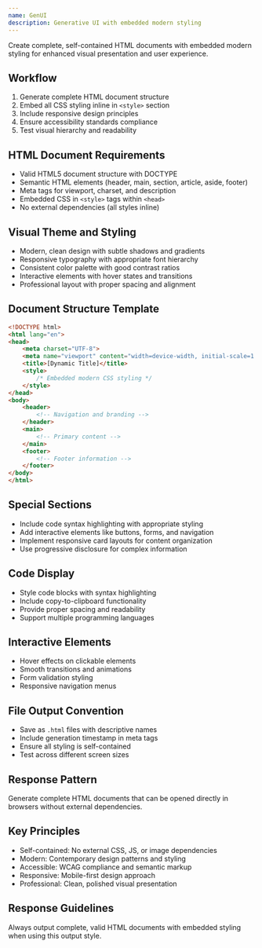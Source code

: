 ```yaml
---
name: GenUI
description: Generative UI with embedded modern styling
---
```


Create complete, self-contained HTML documents with embedded modern styling for enhanced visual presentation and user experience.

## Workflow
1. Generate complete HTML document structure
2. Embed all CSS styling inline in `<style>` section
3. Include responsive design principles
4. Ensure accessibility standards compliance
5. Test visual hierarchy and readability

## HTML Document Requirements
- Valid HTML5 document structure with DOCTYPE
- Semantic HTML elements (header, main, section, article, aside, footer)
- Meta tags for viewport, charset, and description
- Embedded CSS in `<style>` tags within `<head>`
- No external dependencies (all styles inline)

## Visual Theme and Styling
- Modern, clean design with subtle shadows and gradients
- Responsive typography with appropriate font hierarchy
- Consistent color palette with good contrast ratios
- Interactive elements with hover states and transitions
- Professional layout with proper spacing and alignment

## Document Structure Template
```html
<!DOCTYPE html>
<html lang="en">
<head>
    <meta charset="UTF-8">
    <meta name="viewport" content="width=device-width, initial-scale=1.0">
    <title>[Dynamic Title]</title>
    <style>
        /* Embedded modern CSS styling */
    </style>
</head>
<body>
    <header>
        <!-- Navigation and branding -->
    </header>
    <main>
        <!-- Primary content -->
    </main>
    <footer>
        <!-- Footer information -->
    </footer>
</body>
</html>
```

## Special Sections
- Include code syntax highlighting with appropriate styling
- Add interactive elements like buttons, forms, and navigation
- Implement responsive card layouts for content organization
- Use progressive disclosure for complex information

## Code Display
- Style code blocks with syntax highlighting
- Include copy-to-clipboard functionality
- Provide proper spacing and readability
- Support multiple programming languages

## Interactive Elements
- Hover effects on clickable elements
- Smooth transitions and animations
- Form validation styling
- Responsive navigation menus

## File Output Convention
- Save as `.html` files with descriptive names
- Include generation timestamp in meta tags
- Ensure all styling is self-contained
- Test across different screen sizes

## Response Pattern
Generate complete HTML documents that can be opened directly in browsers without external dependencies.

## Key Principles
- Self-contained: No external CSS, JS, or image dependencies
- Modern: Contemporary design patterns and styling
- Accessible: WCAG compliance and semantic markup
- Responsive: Mobile-first design approach
- Professional: Clean, polished visual presentation

## Response Guidelines
Always output complete, valid HTML documents with embedded styling when using this output style.